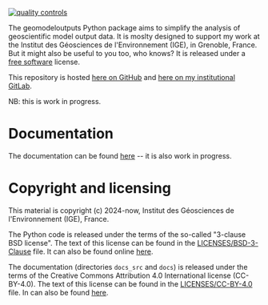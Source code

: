 [![quality controls](https://github.com/lucas-ige/geomodeloutputs/actions/workflows/quality-controls.yml/badge.svg)](https://github.com/lucas-ige/geomodeloutputs/actions/workflows/quality-controls.yml)

The geomodeloutputs Python package aims to simplify the analysis of geoscientific model output data. It is moslty designed to support my work at the Institut des Géosciences de l'Environnement (IGE), in Grenoble, France. But it might also be useful to you too, who knows? It is released under a [free software](https://www.gnu.org/philosophy/free-sw.html) license.

This repository is hosted [here on GitHub](https://github.com/lucas-ige/geomodeloutputs) and [here on my institutional GitLab](https://gricad-gitlab.univ-grenoble-alpes.fr/bastiluc/geomodeloutputs).

NB: this is work in progress.

# Documentation

The documentation can be found [here](https://lucas-ige.github.io/geomodeloutputs/) -- it is also work in progress.

# Copyright and licensing

This material is copyright (c) 2024-now, Institut des Géosciences de l'Environnement (IGE), France.

The Python code is released under the terms of the so-called "3-clause BSD license". The text of this license can be found in the [LICENSES/BSD-3-Clause](./LICENSES/BSD-3-Clause) file. It can also be found online [here](https://spdx.org/licenses/BSD-3-Clause.html).

The documentation (directories `docs_src` and `docs`) is released under the terms of the Creative Commons Attribution 4.0 International license (CC-BY-4.0). The text of this license can be found in the [LICENSES/CC-BY-4.0](./LICENSES/CC-BY-4.0) file. In can also be found [here](https://creativecommons.org/licenses/by/4.0/legalcode.txt).

